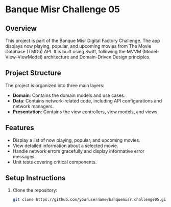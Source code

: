 # Banque Misr Challenge 05

## Overview

This project is part of the Banque Misr Digital Factory Challenge. The app displays now playing, popular, and upcoming movies from The Movie Database (TMDb) API. It is built using Swift, following the MVVM (Model-View-ViewModel) architecture and Domain-Driven Design principles.

## Project Structure

The project is organized into three main layers:
- **Domain**: Contains the domain models and use cases.
- **Data**: Contains network-related code, including API configurations and network managers.
- **Presentation**: Contains the view controllers, view models, and views.

## Features

- Display a list of now playing, popular, and upcoming movies.
- View detailed information about a selected movie.
- Handle network errors gracefully and display informative error messages.
- Unit tests covering critical components.

## Setup Instructions

1. Clone the repository:
   ```bash
   git clone https://github.com/yourusername/banquemisr.challenge05.git
